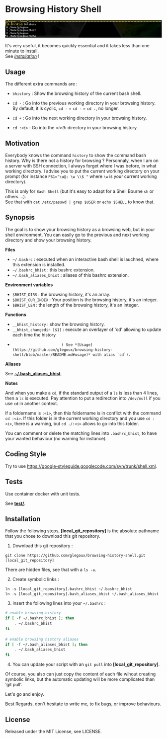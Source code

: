 # Browsing History Shell

![alt text][bhistory]

It's very useful, it becomes quickly essential and it takes less than one minute to install.  
See *[Installation](https://github.com/glegoux/browsing-history-shell/blob/master/README.md#installation)* !

## Usage

The different extra commands are :

* `bhistory` : Show the browsing history of the current bash shell.

* `cd -` : Go into the previous working directory in your browsing history.  
           By default, it is cyclic, `cd -` + `cd -` = `cd .`, no longer.

* `cd +` : Go into the next working directory in your browsing history.

* `cd :<i>` : Go into the *\<i\>th* directory in your browsing history.

## Motivation

Everybody knows the command `history` to show the command bash history. Why is there not a history for browsing ? Personnaly, when I am on a server with SSH connection, I always forget where I was before, in what working directory. I advise you to put the current working directory on your prompt (for instance `PS1="\u@: \w \\$ "` where `\w` is your current working directory).

This is only for `Bash Shell` (but it's easy to adapt for a Shell Bourne `sh` or others ...).  
See that with `cat /etc/passwd | grep $USER` or `echo $SHELL` to know that.

## Synopsis

The goal is to show your browsing history as a browsing web, but in your shell environment. You can easily go to the previous and next working directory and show your browsing history.   
  
**Files**    

* `~/.bashrc` : executed when an interactive bash shell is lauchned, where this extension is installed.  
* `~/.bashrc_bhist` : this bashrc extension.
* `~/.bash_aliases_bhist` : aliases of this bashrc extension.
  
**Environment variables**  

* `$BHIST_DIRS` : the browsing history, it's an array.  
* `$BHIST_CUR_INDEX` : Your position is the browsing history, it's an integer.  
* `$BHIST_LEN` : the length of the browsing history, it's an integer.

**Functions**  

* `__bhist_history` : show the browsing history. 
* `__bhist_changedir [$1]` : execute an overlayer of 'cd' allowing to update each time the history   
*                           ( See *[Usage](https://github.com/glegoux/browsing-history-shell/blob/master/README.md#usage)* with alias `cd`).


**Aliases**  

See  **[~/.bash_aliases_bhist](https://github.com/glegoux/browsing-history-shell/blob/master/.bash_aliases_bhist)**.  

**Notes**  

And when you make a `cd`, if the standard output of a `ls` is less than 4 lines, then a `ls` is executed. Pay attention to put a redirection into `/dev/null` if you use `cd` in another context. 
  
If a foldername is `:<i>`, then this foldername is in conflict with the command `cd :<i>`. If this folder is in the current working directory and you use `cd :<i>`, there is a warning, but `cd ./:<i>` allows to go into this folder.
  
You can comment or delete the matching lines into `.bashrc_bhist`, to have your wanted behaviour (no warning for instance).


## Coding Style

Try to use https://google-styleguide.googlecode.com/svn/trunk/shell.xml.

## Tests

Use container docker with unit tests.  

See  **[test/](https://github.com/glegoux/browsing-history-shell/blob/master/test/)**.

## Installation

Follow the following steps, **[local_git_repository]** is the absolute pathname that you chose to download this git repository.

1) Download this git repository :

```
git clone https://github.com/glegoux/browsing-history-shell.git [local_git_repository]
```

There are hidden files, see that with a `ls -a`.

2) Create symbolic links :

```
ln -s [local_git_repository].bashrc_bhist ~/.bashrc_bhist
ln -s [local_git_repository].bash_aliases_bhist ~/.bash_aliases_bhist
```

3) Insert the following lines into your `~/.bashrc` :

```bash
# enable browsing history
if [ -f ~/.bashrc_bhist ]; then
    . ~/.bashrc_bhist
fi

# enable browsing history aliases
if [ -f ~/.bash_aliases_bhist ]; then
    . ~/.bash_aliases_bhist
fi
```

4) You can update your script with an `git pull` into **[local_git_repository]**.

Of course, you also can just copy the content of each file wihout creating symbolic links, but the automatic updating will be more complicated than 'git pull'. 

Let's go and enjoy.

Best Regards, don't hesitate to write me, to fix bugs, or improve behaviours.

## License 

Released under the MIT License, see LICENSE.

[bhistory]: https://github.com/glegoux/browsing-history-shell/blob/master/media/bhistory.png "bhistory"
[cdprevious]: https://github.com/glegoux/browsing-history-shell/blob/master/media/cdprevious.png "cdprevious"
[cdnext]: https://github.com/glegoux/browsing-history-shell/blob/master/media/cdnext.png "cdnext"
[cdhistory]: https://github.com/glegoux/browsing-history-shell/blob/master/media/cdhistory.png "cdhistory"

